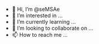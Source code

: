 - 👋 Hi, I’m @seMSAe
- 👀 I’m interested in ...
- 🌱 I’m currently learning ...
- 💞️ I’m looking to collaborate on ...
- 📫 How to reach me ...

<!---
seMSAe/seMSAe is a ✨ special ✨ repository because its `README.md` (this file) appears on your GitHub profile.
You can click the Preview link to take a look at your changes.
--->
